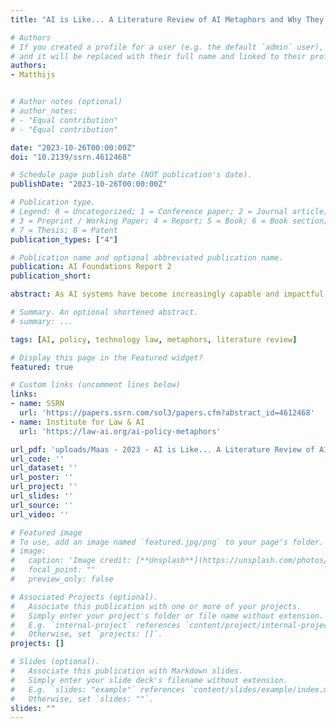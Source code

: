 ```yaml
---
title: "AI is Like... A Literature Review of AI Metaphors and Why They Matter for Policy"

# Authors
# If you created a profile for a user (e.g. the default `admin` user), write the username (folder name) here 
# and it will be replaced with their full name and linked to their profile.
authors:
- Matthijs


# Author notes (optional)
# author_notes:
# - "Equal contribution"
# - "Equal contribution"

date: "2023-10-26T00:00:00Z"
doi: "10.2139/ssrn.4612468"

# Schedule page publish date (NOT publication's date).
publishDate: "2023-10-26T00:00:00Z"

# Publication type.
# Legend: 0 = Uncategorized; 1 = Conference paper; 2 = Journal article;
# 3 = Preprint / Working Paper; 4 = Report; 5 = Book; 6 = Book section;
# 7 = Thesis; 8 = Patent
publication_types: ["4"]

# Publication name and optional abbreviated publication name.
publication: AI Foundations Report 2
publication_short: 

abstract: As AI systems have become increasingly capable and impactful, there has been significant public and policymaker debate over this technology’s impacts—and the appropriate legal or regulatory responses. Within these debates many have deployed—and contested—a dazzling range of analogies, metaphors, and comparisons for AI systems, their impact, or their regulation. This report reviews why and how metaphors matter to both the study and practice of AI governance, in order to contribute to more productive dialogue and more reflective policymaking. It first reviews five stages at which different foundational metaphors play a role in shaping the processes of technological innovation, the academic study of their impacts; the regulatory agenda, the terms of the policymaking process, and legislative and judicial responses to new technology. It then surveys a series of cases where the choice of analogy materially influenced the regulation of internet issues, as well as (recent) AI law issues. The report then provides a non-exhaustive survey of 55 analogies that have been given for AI technology, and some of their policy implications. Finally, it discusses the risks of utilizing unreflexive analogies in AI law and regulation. By disentangling the role of metaphors and frames in these debates, and the space of analogies for AI, this survey does not aim to argue against the use or role of analogies in AI regulation—but rather to facilitate more reflective and productive conversations on these timely challenges.

# Summary. An optional shortened abstract.
# summary: ... 

tags: [AI, policy, technology law, metaphors, literature review]

# Display this page in the Featured widget?
featured: true

# Custom links (uncomment lines below)
links:
- name: SSRN
  url: 'https://papers.ssrn.com/sol3/papers.cfm?abstract_id=4612468'
- name: Institute for Law & AI
  url: 'https://law-ai.org/ai-policy-metaphors'

url_pdf: 'uploads/Maas - 2023 - AI is Like... A Literature Review of AI Metaphors.pdf'
url_code: ''
url_dataset: ''
url_poster: ''
url_project: ''
url_slides: ''
url_source: ''
url_video: ''

# Featured image
# To use, add an image named `featured.jpg/png` to your page's folder. 
# image:
#   caption: 'Image credit: [**Unsplash**](https://unsplash.com/photos/pLCdAaMFLTE)'
#   focal_point: ""
#   preview_only: false

# Associated Projects (optional).
#   Associate this publication with one or more of your projects.
#   Simply enter your project's folder or file name without extension.
#   E.g. `internal-project` references `content/project/internal-project/index.md`.
#   Otherwise, set `projects: []`.
projects: []

# Slides (optional).
#   Associate this publication with Markdown slides.
#   Simply enter your slide deck's filename without extension.
#   E.g. `slides: "example"` references `content/slides/example/index.md`.
#   Otherwise, set `slides: ""`.
slides: ""
---
```


<!-- {{% callout note %}}
Click the *Cite* button above to demo the feature to enable visitors to import publication metadata into their reference management software.
{{% /callout %}}

{{% callout note %}}
Create your slides in Markdown - click the *Slides* button to check out the example.
{{% /callout %}} -->



